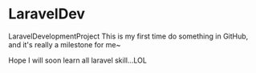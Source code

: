 LaravelDev
==========

LaravelDevelopmentProject
This is my first time do something in GitHub, and it's really a milestone for me~

Hope I will soon learn all laravel skill...LOL
